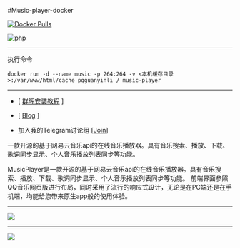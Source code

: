 
#Music-player-docker

[![Docker Pulls](https://img.shields.io/docker/pulls/oldiy/music-player-docker.svg)][dockerhub] 

[dockerhub]: https://hub.docker.com/r/oldiy/music-player-docker

[![php](https://img.shields.io/badge/php-%3E%3D5.4-blue.svg)](http://php.net/releases/5_4_0.php)

---

执行命令

`docker run -d --name music -p 264:264 -v <本机缓存目录>:/var/www/html/cache pqguanyinli
/
music-player`

---

+ [ [群晖安装教程](https://odcn.top/2019/02/12/2494/) ]

+ [ [Blog](https://odcn.top) ]

+ 加入我的Telegram讨论组 [[Join](https://t.me/joinchat/H3IoGkcnW6BGo51EJ9Kw5g)]

一款开源的基于网易云音乐api的在线音乐播放器。具有音乐搜索、播放、下载、歌词同步显示、个人音乐播放列表同步等功能。

MusicPlayer是一款开源的基于网易云音乐api的在线音乐播放器。具有音乐搜索、播放、下载、歌词同步显示、个人音乐播放列表同步等功能。 前端界面参照QQ音乐网页版进行布局，同时采用了流行的响应式设计，无论是在PC端还是在手机端，均能给您带来原生app般的使用体验。

---

![](https://odcn.top/wp-content/uploads/2019/02/6-3.jpg)

---

![](https://odcn.top/wp-content/uploads/2018/11/%E9%BB%91%E5%88%BA%E7%8C%AC%E6%A8%AA150.png)
